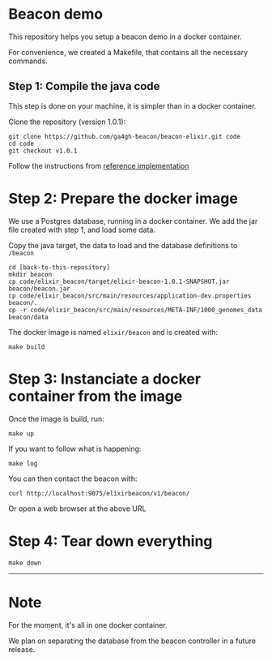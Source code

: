 # Beacon demo

This repository helps you setup a beacon demo in a docker container.

For convenience, we created a Makefile, that contains all the necessary commands.

## Step 1: Compile the java code

This step is done on your machine, it is simpler than in a docker container.

Clone the repository (version 1.0.1):
	
	git clone https://github.com/ga4gh-beacon/beacon-elixir.git code
	cd code
	git checkout v1.0.1

Follow the instructions from [reference implementation](https://github.com/ga4gh-beacon/beacon-elixir/tree/v1.0.1#managing-the-code)

# Step 2: Prepare the docker image

We use a Postgres database, running in a docker container. We add the jar file created with step 1, and load some data.

Copy the java target, the data to load and the database definitions to `/beacon`

	cd [back-to-this-repository]
	mkdir beacon
	cp code/elixir_beacon/target/elixir-beacon-1.0.1-SNAPSHOT.jar beacon/beacon.jar
	cp code/elixir_beacon/src/main/resources/application-dev.properties beacon/.
	cp -r code/elixir_beacon/src/main/resources/META-INF/1000_genomes_data beacon/data

The docker image is named `elixir/beacon` and is created with:

	make build

# Step 3: Instanciate a docker container from the image

Once the image is build, run:

	make up

If you want to follow what is happening:

	make log

You can then contact the beacon with:

	curl http://localhost:9075/elixirbeacon/v1/beacon/

Or open a web browser at the above URL

# Step 4: Tear down everything

	make down
	

----
# Note

For the moment, it's all in one docker container.

We plan on separating the database from the beacon controller in a future release.
